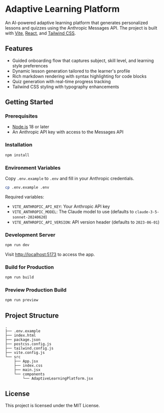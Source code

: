 # Adaptive Learning Platform

An AI-powered adaptive learning platform that generates personalized lessons and quizzes using the Anthropic Messages API. The project is built with [Vite](https://vitejs.dev/), [React](https://react.dev/), and [Tailwind CSS](https://tailwindcss.com/).

## Features

- Guided onboarding flow that captures subject, skill level, and learning style preferences
- Dynamic lesson generation tailored to the learner's profile
- Rich markdown rendering with syntax highlighting for code blocks
- Quiz generation with real-time progress tracking
- Tailwind CSS styling with typography enhancements

## Getting Started

### Prerequisites

- [Node.js](https://nodejs.org/) 18 or later
- An Anthropic API key with access to the Messages API

### Installation

```bash
npm install
```

### Environment Variables

Copy `.env.example` to `.env` and fill in your Anthropic credentials.

```bash
cp .env.example .env
```

Required variables:

- `VITE_ANTHROPIC_API_KEY`: Your Anthropic API key
- `VITE_ANTHROPIC_MODEL`: The Claude model to use (defaults to `claude-3-5-sonnet-20240620`)
- `VITE_ANTHROPIC_API_VERSION`: API version header (defaults to `2023-06-01`)

### Development Server

```bash
npm run dev
```

Visit [http://localhost:5173](http://localhost:5173) to access the app.

### Build for Production

```bash
npm run build
```

### Preview Production Build

```bash
npm run preview
```

## Project Structure

```
.
├── .env.example
├── index.html
├── package.json
├── postcss.config.js
├── tailwind.config.js
├── vite.config.js
└── src
    ├── App.jsx
    ├── index.css
    ├── main.jsx
    └── components
        └── AdaptiveLearningPlatform.jsx
```

## License

This project is licensed under the MIT License.
